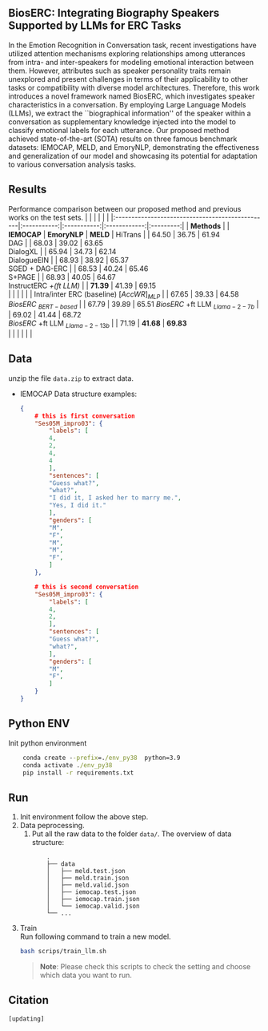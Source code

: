 ## BiosERC: Integrating Biography Speakers Supported by LLMs for ERC Tasks
In the Emotion Recognition in Conversation task, recent investigations have utilized attention mechanisms exploring relationships among utterances from intra- and inter-speakers for modeling emotional interaction between them. However, attributes such as speaker personality traits remain unexplored and present challenges in terms of their applicability to other tasks or compatibility with diverse model architectures. Therefore, this work introduces a novel framework named BiosERC, which investigates speaker characteristics in a conversation. By employing Large Language Models (LLMs), we extract the ``biographical information'' of the speaker within a conversation as supplementary knowledge injected into the model to classify emotional labels for each utterance. Our proposed method achieved state-of-the-art (SOTA) results on three famous benchmark datasets: IEMOCAP, MELD, and EmoryNLP, demonstrating the effectiveness and generalization of our model and showcasing its potential for adaptation to various conversation analysis tasks.

## Results 
Performance comparison between our proposed method and previous works on the test sets.
|                                                 |    |         |              |           |
|:------------------------------------------------|:-----------:|:-----------:|:------------:|:---------:|
| **Methods**                                     | | **IEMOCAP** | **EmoryNLP** | **MELD**  | 
 HiTrans                      |                          | 64.50                | 36.75                 | 61.94             
 DAG                         |                          | 68.03                | 39.02                 | 63.65             
 DialogXL                   |                          | 65.94                | 34.73                 | 62.14             
 DialogueEIN             |                          | 68.93                | 38.92                 | 65.37             
 SGED + DAG-ERC                      |                          | 68.53                | 40.24                 | 65.46             
 S+PAGE                         |                          | 68.93                | 40.05                 | 64.67             
 InstructERC   _+(ft LLM)_ |                          |  **71.39**      | 41.39                 | 69.15      
|                                                 |    |         |              |           |
 Intra/inter ERC (baseline)   ${[AccWR]}_{MLP}$       |     | 67.65                | 39.33                 | 64.58             
 _BiosERC_ $_{  BERT-based}$           |      | 67.79                | 39.89      | 65.51 
  _BiosERC_  +ft LLM $_{Llama-2-7b}$  |     | 69.02              | 41.44            | 68.72          
  _BiosERC_   +ft LLM $_{Llama-2-13b}$ |       | 71.19              | **41.68**        | **69.83**  
|                                                 |    |         |              |           |

##  Data  
unzip the file `data.zip` to extract data.
- IEMOCAP
    Data structure examples: 
    ```json
    {
        # this is first conversation 
        "Ses05M_impro03": { 
            "labels": [
            4,
            2,
            4,
            4 
            ],
            "sentences": [
            "Guess what?",
            "what?",
            "I did it, I asked her to marry me.",
            "Yes, I did it."
            ], 
            "genders": [
            "M",
            "F",
            "M",
            "M",
            "F", 
            ]
        },

        # this is second conversation 
        "Ses05M_impro03": { 
            "labels": [
            4,
            2,
            ],
            "sentences": [
            "Guess what?",
            "what?", 
            ], 
            "genders": [
            "M",
            "F",  
            ]
        }
    }
    ```

##  Python ENV 
Init python environment 
```cmd
    conda create --prefix=./env_py38  python=3.9
    conda activate ./env_py38 
    pip install -r requirements.txt
```

## Run 
1. Init environment follow the above step.
2. Data peprocessing. 
   1. Put all the raw data to the folder `data/`.
    The overview of data structure:
        ```
            .
            ├── data
            │   ├── meld.test.json
            │   ├── meld.train.json
            │   ├── meld.valid.json
            │   ├── iemocap.test.json
            │   ├── iemocap.train.json
            │   └── iemocap.valid.json
            └── ...
        ```
3. Train  
    Run following command to train a new model. 
    ```bash 
    bash scrips/train_llm.sh
    ```
    > **Note**: Please check this scripts to check the setting and choose which data you want to run. 

## Citation 
   
    [updating]